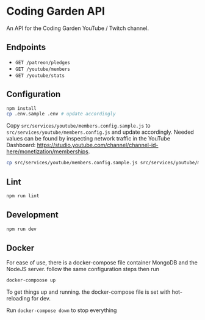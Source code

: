 # Coding Garden API

An API for the Coding Garden YouTube / Twitch channel.

## Endpoints

-   `GET /patreon/pledges`
-   `GET /youtube/members`
-   `GET /youtube/stats`

## Configuration

```sh
npm install
cp .env.sample .env # update accordingly
```

Copy `src/services/youtube/members.config.sample.js` to `src/services/youtube/members.config.js` and update accordingly. Needed values can be found by inspecting network traffic in the YouTube Dashboard: https://studio.youtube.com/channel/channel-id-here/monetization/memberships.

```sh
cp src/services/youtube/members.config.sample.js src/services/youtube/members.config.js
```

## Lint

```sh
npm run lint
```

## Development

```sh
npm run dev
```

## Docker

For ease of use, there is a docker-compose file container MongoDB and the NodeJS server.
follow the same configuration steps then run

```sh
docker-compoose up
```

To get things up and running.
the docker-compose file is set with hot-reloading for dev.

Run `docker-compose down` to stop everything
